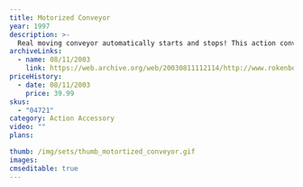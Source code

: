 ```yaml
---
title: Motorized Conveyor
year: 1997
description: >-
  Real moving conveyor automatically starts and stops! This action conveyor is powered by the Rokenbok Command Deck. Requires Start Set.
archiveLinks:
  - name: 08/11/2003
    link: https://web.archive.org/web/20030811112114/http://www.rokenbok.com/catalog/pd_aa_motorized_conveyor.html
priceHistory:
  - date: 08/11/2003
    price: 39.99
skus:
  - "04721"
category: Action Accessory
video: ""
plans:

thumb: /img/sets/thumb_motortized_conveyor.gif
images:
cmseditable: true
---
```


